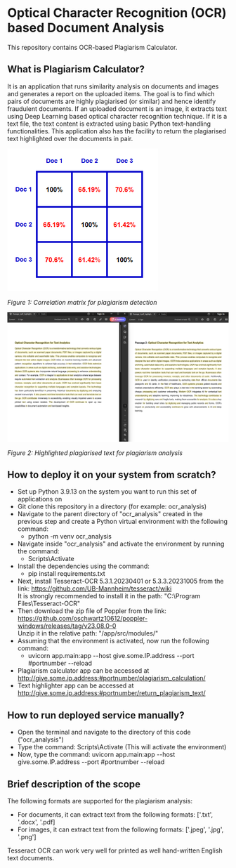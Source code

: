 # Optical Character Recognition (OCR) based Document Analysis

This repository contains OCR-based Plagiarism Calculator.

## What is Plagiarism Calculator?
It is an application that runs similarity analysis on documents and images and generates a report on the uploaded items. The goal is to find which pairs of documents are highly plagiarised (or similar) and hence identify fraudulent documents. If an uploaded document is an image, it extracts text using Deep Learning based optical character recognition technique. If it is a text file, the text content is extracted using basic Python text-handling functionalities. This application also has the facility to return the plagiarised text highlighted over the documents in pair.

![Correlation matrix for the uploaded documents](assets/corr_matrix_2.png)

*Figure 1: Correlation matrix for plagiarism detection*

![Highlighted plagiarised text in the documents pair](assets/side_by_side_analysis.png)

*Figure 2: Highlighted plagiarised text for plagiarism analysis*

## How to deploy it on your system from scratch?

- Set up Python 3.9.13 on the system you want to run this set of applications on
&nbsp;
- Git clone this repository in a directory (for example: ocr_analysis)
&nbsp;
- Navigate to the parent directory of "ocr_analysis" created in the previous step and create a Python virtual environment with the following command:
    - python -m venv ocr_analysis
&nbsp;
- Navigate inside "ocr_analysis" and activate the environment by running the command:
    - Scripts\Activate
&nbsp;
- Install the dependencies using the command:
    - pip install requirements.txt
&nbsp;
- Next, install Tesseract-OCR 5.3.1.20230401 or 5.3.3.20231005 from the link: https://github.com/UB-Mannheim/tesseract/wiki \
It is strongly recommended to install it in the path:
"C:\Program Files\Tesseract-OCR\"
&nbsp;
- Then download the zip file of Poppler from the link: https://github.com/oschwartz10612/poppler-windows/releases/tag/v23.08.0-0 \
Unzip it in the relative path:
"/app/src/modules/"
&nbsp;
- Assuming that the environment is activated, now run the following command:
    - uvicorn app.main:app --host give.some.IP.address --port #portnumber --reload
&nbsp;
- Plagiarism calculator app can be accessed at http://give.some.ip.address:#portnumber/plagiarism_calculation/
&nbsp;
- Text highlighter app can be accessed at http://give.some.ip.address:#portnumber/return_plagiarism_text/

## How to run deployed service manually?

- Open the terminal and navigate to the directory of this code ("ocr_analysis")
- Type the command: Scripts\Activate (This will activate the environment)
- Now, type the command: uvicorn app.main:app --host give.some.IP.address --port #portnumber --reload

## Brief description of the scope

The following formats are supported for the plagiarism analysis:
- For documents, it can extract text from the following formats:
['.txt', '.docx', '.pdf]
- For images, it can extract text from the following formats:
['.jpeg', '.jpg', '.png']

Tesseract OCR can work very well for printed as well hand-written English text documents.